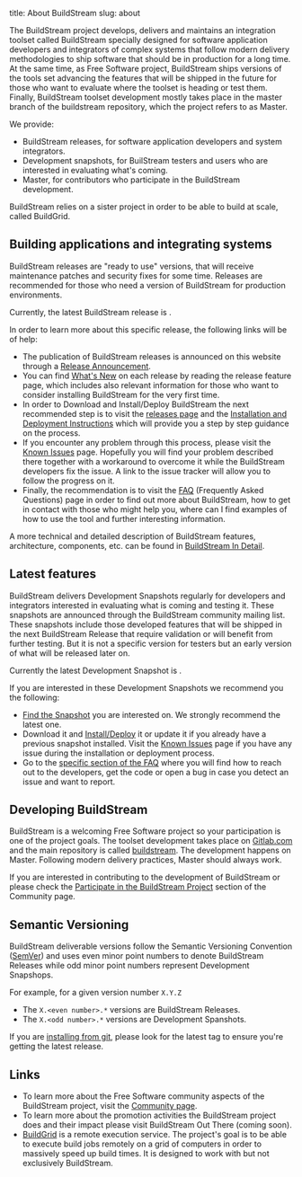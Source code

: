 title: About BuildStream
slug: about

<!-- This page explains what the BuildStream project do and the project outcomes: Master (including dev snapshots) and releases. It will also talk about BuildGrid and mention the relation with freedesktop-sdk when it comes to outcomes -->

<!-- For the release badges, check https://gitlab.com/BuildStream/website/issues/3 -->

<!-- Short explanation about what the BuildStream project ships (outcomes) and who they are for: snapshots, releases and master  -->
The BuildStream project develops, delivers and maintains an integration toolset called BuildStream specially designed for software application developers and integrators of complex systems that follow modern delivery methodologies to ship software that should be in production for a long time. At the same time, as Free Software project, BuildStream ships versions of the tools set advancing the features that will be shipped in the future for those who want to evaluate where the toolset is heading or test them. Finally, BuildStream toolset development mostly takes place in the master branch of the buildstream repository, which the project refers to as Master.

We provide:

* BuildStream releases, for software application developers and system integrators.
* Development snapshots, for BuilStream testers and users who are interested in evaluating what's coming.
* Master, for contributors who participate in the BuildStream development.

BuildStream relies on a sister project in order to be able to build at scale, called BuildGrid.

## Building applications and integrating systems

<!-- Releases: description. Who is for. State clearly which one is the latest release. -->

BuildStream releases are "ready to use" versions, that will receive maintenance patches and security fixes for some time. Releases are recommended for those who need a version of BuildStream for production environments.

Currently, the latest BuildStream release is <object style="vertical-align: middle" data="https://buildstream.gitlab.io/buildstream/_static/release.svg" type="image/svg+xml"></object>.

In order to learn more about this specific release, the following links will be of help:

* The publication of BuildStream releases is announced on this website through a [Release Announcement](articles/2018/buildstream-1.2-is-out/).
* You can find [What's New]({filename}feature_page-1.2.md) on each release by reading the release feature page, which includes also relevant information for those who want to consider installing BuildStream for the very first time.
* In order to Download and Install/Deploy BuildStream the next recommended step is to visit the [releases page]({filename}releases.md) and the [Installation and Deployment Instructions]({filename}installation.md) which will provide you a step by step guidance on the process.
* If you encounter any problem through this process, please visit the [Known Issues]({filename}known_issues.md) page. Hopefully you will find your problem described there together with a workaround to overcome it while the BuildStream developers fix the issue. A link to the issue tracker will allow you to follow the progress on it.
* Finally, the recommendation is to visit the [FAQ]({filename}faq.md#use-buildstream) (Frequently Asked Questions) page in order to find out more about BuildStream, how to get in contact with those who might help you, where can I find examples of how to use the tool and further interesting information.

A more technical and detailed description of BuildStream features, architecture, components, etc. can be found in [BuildStream In Detail]({filename}buildstream_in_detail.md).

## Latest features

BuildStream delivers Development Snapshots regularly for developers and integrators interested in evaluating what is coming and testing it. These snapshots are announced through the BuildStream community mailing list. These snapshots include those developed features that will be shipped in the next BuildStream Release that require validation or will benefit from further testing. But it is not a specific version for testers but an early version of what will be released later on.

Currently the latest Development Snapshot is <object style="vertical-align: middle" data="https://buildstream.gitlab.io/buildstream/_static/snapshot.svg" type="image/svg+xml"></object>.

If you are interested in these Development Snapshots we recommend you the following:

* [Find the Snapshot]({filename}releases.md#development-snapshots) you are interested on. We strongly recommend the latest one.
* Download it and [Install/Deploy]({filename}installation.md#installing) it or update it if you already have a previous snapshot installed. Visit the [Known Issues]({filename}known_issues.md) page if you have any issue during the installation or deployment process.
* Go to the [specific section of the FAQ]({filename}faq.md#contribute-to-buildstream) where you will find how to reach out to the developers, get the code or open a bug in case you detect an issue and want to report.

## Developing BuildStream

<!-- Description about what you can find in Master and who is for (contributors) -->

BuildStream is a welcoming Free Software project so your participation is one of the project goals. The toolset development takes place on [Gitlab.com](https://gitlab.com/BuildStream) and the main repository is called [buildstream](https://gitlab.com/BuildStream/buildstream). The development happens on Master. Following modern delivery practices, Master should always work.

If you are interested in contributing to the development of BuildStream or please check the [Participate in the BuildStream Project]({filename}community.md#participate-in-the-buildstream-project) section of the Community page.

## Semantic Versioning

BuildStream deliverable versions follow the Semantic Versioning Convention ([SemVer](https://semver.org/)) and uses even minor point numbers to denote BuildStream Releases while odd minor point numbers represent Development Snapshops.

For example, for a given version number `X.Y.Z`

* The `X.<even number>.*` versions are BuildStream Releases.
* The `X.<odd number>.*` versions are Development Spanshots.

If you are [installing from git]({filename}source_installation.md#install_git), please look for the latest tag to ensure you're getting the latest release.

## Links

<!--  Link section: links to important content for those who might be thinking about becoming users. Provide context for each link, at least a sentence. -->

* To learn more about the Free Software community aspects of the BuildStream project, visit the [Community page]({filename}community.md).
* To learn more about the promotion activities the BuildStream project does and their impact please visit BuildStream Out There (coming soon).
* [BuildGrid](https://gitlab.com/BuildGrid/buildgrid) is a remote execution service. The project's goal is to be able to execute build jobs remotely on a grid of computers in order to massively speed up build times. It is designed to work with but not exclusively BuildStream.
